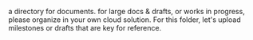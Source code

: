 a directory for documents.  for large docs & drafts, or works in progress, please organize in your own cloud solution.  For this folder, let's upload milestones or drafts that are key for reference.
